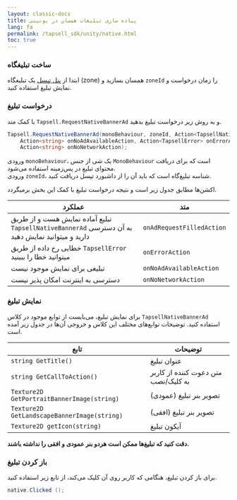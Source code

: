 ```yaml
---
layout: classic-docs
title: پیاده سازی تبلیغات همسان در یونیتی
lang: fa
permalink: /tapsell_sdk/unity/native.html
toc: true
---
```

### ساخت تبلیغگاه
ابتدا از [پنل تپسل](https://dashboard.tapsell.ir/) یک تبلیغگاه (zone) همسان بسازید و `zoneId` را زمان درخواست و نمایش تبلیغ استفاده کنید.


### درخواست تبلیغ
با کمک متد `Tapsell.RequestNativeBannerAd` و به روش زیر درخواست تبلیغ بدهید.

```c#
Tapsell.RequestNativeBannerAd(monoBehaviour, zoneId, Action<TapsellNativeBannerAd> onAdRequestFilledAction,
    Action<string> onNoAdAvailableAction, Action<TapsellError> onErrorAction,
    Action<string> onNoNetworkAction);
```

ورودی `monoBehaviour`، یک شی از جنس `MonoBehaviour` است که برای دریافت محتوای تبلیغ در پس‌زمینه استفاده می‌شود.  
ورودی `zoneId`، شناسه تبلیغ‌گاه است که باید آن را از داشبورد تپسل دریافت کنید.

اکشن‌ها مطابق جدول زیر است و نتیجه درخواست تبلیغ با کمک این بخش برمیگردد.

| عملکرد | متد |
| - | - |
| تبلیع آماده نمایش هست و از طریق `TapsellNativeBannerAd` به آن دسترسی دارید و میتوانید نمایش دهید | `onAdRequestFilledAction` |
| خطایی رخ داده از طریق `TapsellError` میتوانید خطا را ببینید | `onErrorAction` |
| تبلیغی برای نمایش موجود نیست | `onNoAdAvailableAction` |
| دسترسی به اینترنت امکان پذیر نیست | `onNoNetworkAction` |

### نمایش تبلیغ
برای نمایش تبلیغ، می‌بایست از توابع موجود در کلاس `TapsellNativeBannerAd` استفاده کنید. توضیحات توابع‌های مختلف این کلاس و خروجی آن‌ها در جدول زیر آمده است.

| تابع | توضیحات |
| - | - |
| `string GetTitle()` | عنوان تبلیغ |
| `string GetCallToAction()` | متن دعوت کننده از کاربر به کلیک/نصب |
| `Texture2D GetPortraitBannerImage(string)` | تصویر بنر تبلیغ (عمودی) |
| `Texture2D GetLandscapeBannerImage(string)` | تصویر بنر تبلیغ (افقی) |
| `Texture2D getIcon(string)` | آیکون تبلیغ |
  
 **دقت کنید که تبلیغ‌ها ممکن است هردو بنر عمودی و افقی را نداشته باشند.**


### باز کردن تبلیغ
برای باز کردن تبلیغ، هنگامی که کاربر روی آن کلیک می‌کند، از تابع زیر استفاده کنید.

```c#
native.Clicked ();
```